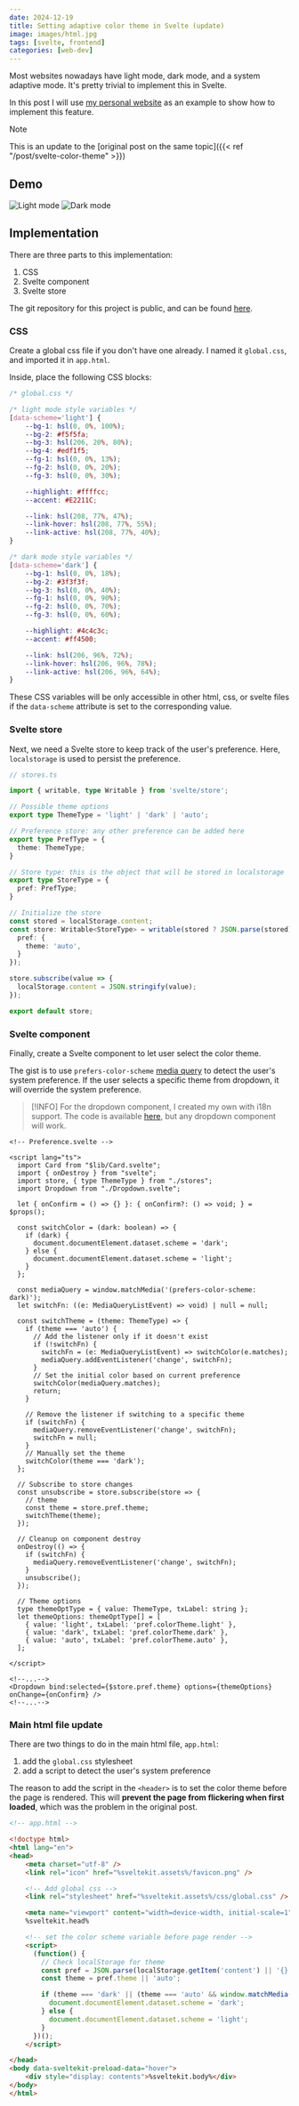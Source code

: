 ```yaml
---
date: 2024-12-19
title: Setting adaptive color theme in Svelte (update)
image: images/html.jpg
tags: [svelte, frontend]
categories: [web-dev]
---
```


Most websites nowadays have light mode, dark mode, and a system adaptive mode. It's pretty trivial to implement this in Svelte.

In this post I will use [my personal website](https://profile.junyi.me/) as an example to show how to implement this feature.

> [!NOTE]
> This is an update to the [original post on the same topic]({{< ref "/post/svelte-color-theme" >}})

## Demo
![Light mode](light.png)
![Dark mode](dark.png)

## Implementation

There are three parts to this implementation:
1. CSS
2. Svelte component
3. Svelte store

The git repository for this project is public, and can be found [here](https://github.com/jywang99/myself).

### CSS
Create a global css file if you don't have one already. I named it `global.css`, and imported it in `app.html`.

Inside, place the following CSS blocks:

```css
/* global.css */

/* light mode style variables */
[data-scheme='light'] {
    --bg-1: hsl(0, 0%, 100%);
    --bg-2: #f5f5fa;
    --bg-3: hsl(206, 20%, 80%);
    --bg-4: #edf1f5;
    --fg-1: hsl(0, 0%, 13%);
    --fg-2: hsl(0, 0%, 20%);
    --fg-3: hsl(0, 0%, 30%);

    --highlight: #ffffcc;
    --accent: #E2211C;

    --link: hsl(208, 77%, 47%);
    --link-hover: hsl(208, 77%, 55%);
    --link-active: hsl(208, 77%, 40%);
}

/* dark mode style variables */
[data-scheme='dark'] {
    --bg-1: hsl(0, 0%, 18%);
    --bg-2: #3f3f3f;
    --bg-3: hsl(0, 0%, 40%);
    --fg-1: hsl(0, 0%, 90%);
    --fg-2: hsl(0, 0%, 70%);
    --fg-3: hsl(0, 0%, 60%);

    --highlight: #4c4c3c;
    --accent: #ff4500;

    --link: hsl(206, 96%, 72%);
    --link-hover: hsl(206, 96%, 78%);
    --link-active: hsl(206, 96%, 64%);
}
```

These CSS variables will be only accessible in other html, css, or svelte files if the `data-scheme` attribute is set to the corresponding value.

### Svelte store

Next, we need a Svelte store to keep track of the user's preference. Here, `localstorage` is used to persist the preference.

```ts
// stores.ts

import { writable, type Writable } from 'svelte/store';

// Possible theme options
export type ThemeType = 'light' | 'dark' | 'auto';

// Preference store: any other preference can be added here
export type PrefType = {
  theme: ThemeType;
}

// Store type: this is the object that will be stored in localstorage
export type StoreType = {
  pref: PrefType;
}

// Initialize the store
const stored = localStorage.content;
const store: Writable<StoreType> = writable(stored ? JSON.parse(stored) : {
  pref: {
    theme: 'auto',
  }
});

store.subscribe(value => {
  localStorage.content = JSON.stringify(value);
});

export default store;
```

### Svelte component

Finally, create a Svelte component to let user select the color theme.

The gist is to use `prefers-color-scheme` [media query](https://developer.mozilla.org/en-US/docs/Web/CSS/CSS_media_queries/Testing_media_queries) to detect the user's system preference. If the user selects a specific theme from dropdown, it will override the system preference.

> [!INFO]
> For the dropdown component, I created my own with i18n support. The code is available [here](https://github.com/jywang99/myself), but any dropdown component will work.

```svelte
<!-- Preference.svelte -->

<script lang="ts">
  import Card from "$lib/Card.svelte";
  import { onDestroy } from "svelte";
  import store, { type ThemeType } from "./stores";
  import Dropdown from "./Dropdown.svelte";

  let { onConfirm = () => {} }: { onConfirm?: () => void; } = $props();

  const switchColor = (dark: boolean) => {
    if (dark) {
      document.documentElement.dataset.scheme = 'dark';
    } else {
      document.documentElement.dataset.scheme = 'light';
    }
  };

  const mediaQuery = window.matchMedia('(prefers-color-scheme: dark)');
  let switchFn: ((e: MediaQueryListEvent) => void) | null = null;

  const switchTheme = (theme: ThemeType) => {
    if (theme === 'auto') {
      // Add the listener only if it doesn't exist
      if (!switchFn) {
        switchFn = (e: MediaQueryListEvent) => switchColor(e.matches);
        mediaQuery.addEventListener('change', switchFn);
      }
      // Set the initial color based on current preference
      switchColor(mediaQuery.matches);
      return;
    }

    // Remove the listener if switching to a specific theme
    if (switchFn) {
      mediaQuery.removeEventListener('change', switchFn);
      switchFn = null;
    }
    // Manually set the theme
    switchColor(theme === 'dark');
  };

  // Subscribe to store changes
  const unsubscribe = store.subscribe(store => {
    // theme
    const theme = store.pref.theme;
    switchTheme(theme);
  });

  // Cleanup on component destroy
  onDestroy(() => {
    if (switchFn) {
      mediaQuery.removeEventListener('change', switchFn);
    }
    unsubscribe();
  });

  // Theme options
  type themeOptType = { value: ThemeType, txLabel: string };
  let themeOptions: themeOptType[] = [
    { value: 'light', txLabel: 'pref.colorTheme.light' },
    { value: 'dark', txLabel: 'pref.colorTheme.dark' },
    { value: 'auto', txLabel: 'pref.colorTheme.auto' },
  ];

</script>

<!--...-->
<Dropdown bind:selected={$store.pref.theme} options={themeOptions} onChange={onConfirm} />
<!--...-->
```

### Main html file update

There are two things to do in the main html file, `app.html`:
1. add the `global.css` stylesheet
2. add a script to detect the user's system preference

The reason to add the script in the `<header>` is to set the color theme before the page is rendered. This will **prevent the page from flickering when first loaded**, which was the problem in the original post.

```html
<!-- app.html -->

<!doctype html>
<html lang="en">
<head>
    <meta charset="utf-8" />
    <link rel="icon" href="%sveltekit.assets%/favicon.png" />

    <!-- Add global css -->
    <link rel="stylesheet" href="%sveltekit.assets%/css/global.css" />

    <meta name="viewport" content="width=device-width, initial-scale=1" />
    %sveltekit.head%

    <!-- set the color scheme variable before page render -->
    <script>
      (function() {
        // Check localStorage for theme
        const pref = JSON.parse(localStorage.getItem('content') || '{}').pref || {}; // TODO: adjust this to your store structure
        const theme = pref.theme || 'auto';

        if (theme === 'dark' || (theme === 'auto' && window.matchMedia('(prefers-color-scheme: dark)').matches)) {
          document.documentElement.dataset.scheme = 'dark';
        } else {
          document.documentElement.dataset.scheme = 'light';
        }
      })();
    </script>

</head>
<body data-sveltekit-preload-data="hover">
    <div style="display: contents">%sveltekit.body%</div>
</body>
</html>
```

